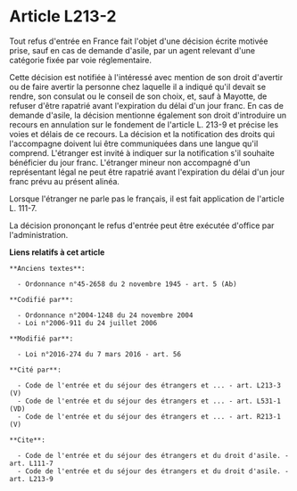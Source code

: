 # Article L213-2

Tout refus d'entrée en France fait l'objet d'une décision écrite motivée prise, sauf en cas de demande d'asile, par un agent
relevant d'une catégorie fixée par voie réglementaire. 

Cette décision est notifiée à l'intéressé avec mention de son droit d'avertir ou de faire avertir la personne chez laquelle
il a indiqué qu'il devait se rendre, son consulat ou le conseil de son choix, et, sauf à Mayotte, de refuser d'être rapatrié
avant l'expiration du délai d'un jour franc. En cas de demande d'asile, la décision mentionne également son droit
d'introduire un recours en annulation sur le fondement de l'article L. 213-9 et précise les voies et délais de ce recours. La
décision et la notification des droits qui l'accompagne doivent lui être communiquées dans une langue qu'il comprend.
L'étranger est invité à indiquer sur la notification s'il souhaite bénéficier du jour franc. L'étranger mineur non accompagné
d'un représentant légal ne peut être rapatrié avant l'expiration du délai d'un jour franc prévu au présent alinéa. 

Lorsque l'étranger ne parle pas le français, il est fait application de l'article L. 111-7. 

La décision prononçant le refus d'entrée peut être exécutée d'office par l'administration.

**Liens relatifs à cet article**

	**Anciens textes**:

	  - Ordonnance n°45-2658 du 2 novembre 1945 - art. 5 (Ab)

	**Codifié par**:

	  - Ordonnance n°2004-1248 du 24 novembre 2004
	  - Loi n°2006-911 du 24 juillet 2006

	**Modifié par**:

	  - Loi n°2016-274 du 7 mars 2016 - art. 56

	**Cité par**:

	  - Code de l'entrée et du séjour des étrangers et ... - art. L213-3 (V)
	  - Code de l'entrée et du séjour des étrangers et ... - art. L531-1 (VD)
	  - Code de l'entrée et du séjour des étrangers et ... - art. R213-1 (V)

	**Cite**:

	  - Code de l'entrée et du séjour des étrangers et du droit d'asile. - art. L111-7
	  - Code de l'entrée et du séjour des étrangers et du droit d'asile. - art. L213-9
